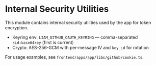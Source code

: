 # Internal Security Utilities

This module contains internal security utilities used by the app for token encryption.

- Keyring env: `LIAM_GITHUB_OAUTH_KEYRING` — comma-separated `kid:base64key` (first is current)
- Crypto: AES-256-GCM with per-message IV and `key_id` for rotation

For usage examples, see `frontend/apps/app/libs/github/cookie.ts`.


